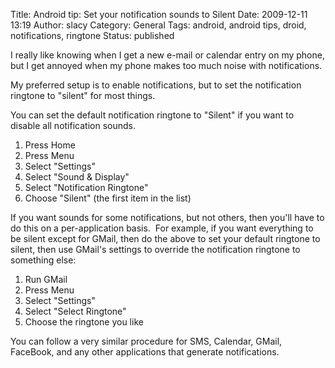 Title: Android tip: Set your notification sounds to Silent
Date: 2009-12-11 13:19
Author: slacy
Category: General
Tags: android, android tips, droid, notifications, ringtone
Status: published

I really like knowing when I get a new e-mail or calendar entry on my
phone, but I get annoyed when my phone makes too much noise with
notifications.

My preferred setup is to enable notifications, but to set the
notification ringtone to "silent" for most things.

You can set the default notification ringtone to "Silent" if you want to
disable all notification sounds.

1.  Press Home
2.  Press Menu
3.  Select "Settings"
4.  Select "Sound & Display"
5.  Select "Notification Ringtone"
6.  Choose "Silent" (the first item in the list)

If you want sounds for some notifications, but not others, then you'll
have to do this on a per-application basis.  For example, if you want
everything to be silent except for GMail, then do the above to set your
default ringtone to silent, then use GMail's settings to override the
notification ringtone to something else:

1.  Run GMail
2.  Press Menu
3.  Select "Settings"
4.  Select "Select Ringtone"
5.  Choose the ringtone you like

You can follow a very similar procedure for SMS, Calendar, GMail,
FaceBook, and any other applications that generate notifications.
